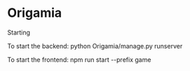 # Origamia

Starting

To start the backend:
python Origamia/manage.py runserver

To start the frontend:
npm run start --prefix game